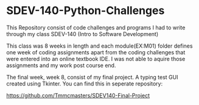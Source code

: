# SDEV-140-Python-Challenges
This Repository consist of code challenges and programs I had to write through my class SDEV-140 (Intro to Software Development)

This class was 8 weeks in length and each module(EX:M01) folder defines one week of coding assignments apart from the coding challenges that were entered into an online textbook IDE. I was not able to aquire those assignments and my work post course end.  

The final week, week 8, consist of my final project. A typing test GUI created using Tkinter. You can find this in seperate repository:

https://github.com/Tmmcmasters/SDEV140-Final-Project
